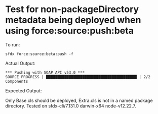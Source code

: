 # Test for non-packageDirectory metadata being deployed when using force:source:push:beta

To run:

    sfdx force:source:beta:push -f

Actual Output: 

    *** Pushing with SOAP API v53.0 ***
    SOURCE PROGRESS | ████████████████████████████████████████ | 2/2 Components

Expected Output: 

Only Base.cls should be deployed, Extra.cls is not in a named package directory. Tested on sfdx-cli/7.131.0 darwin-x64 node-v12.22.7.